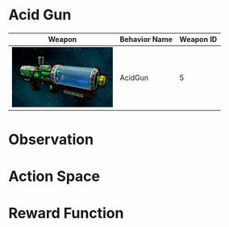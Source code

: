 # Acid Gun

<div align="center">

| Weapon                                                                | Behavior Name  | Weapon ID |
|-----------------------------------------------------------------------|----------------|-----------|
| <img src="images/weapons/Weapon06_AcidGun.png" width="200px"/>        | AcidGun        | 5         |

</div>

# Observation

# Action Space

# Reward Function